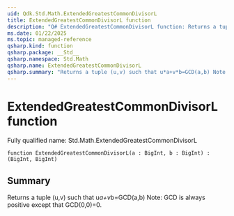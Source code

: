 ```yaml
---
uid: Qdk.Std.Math.ExtendedGreatestCommonDivisorL
title: ExtendedGreatestCommonDivisorL function
description: "Q# ExtendedGreatestCommonDivisorL function: Returns a tuple (u,v) such that u*a+v*b=GCD(a,b) Note: GCD is always positive except that GCD(0,0)=0."
ms.date: 01/22/2025
ms.topic: managed-reference
qsharp.kind: function
qsharp.package: __Std__
qsharp.namespace: Std.Math
qsharp.name: ExtendedGreatestCommonDivisorL
qsharp.summary: "Returns a tuple (u,v) such that u*a+v*b=GCD(a,b) Note: GCD is always positive except that GCD(0,0)=0."
---
```


# ExtendedGreatestCommonDivisorL function

Fully qualified name: Std.Math.ExtendedGreatestCommonDivisorL

```qsharp
function ExtendedGreatestCommonDivisorL(a : BigInt, b : BigInt) : (BigInt, BigInt)
```

## Summary
Returns a tuple (u,v) such that u*a+v*b=GCD(a,b)
Note: GCD is always positive except that GCD(0,0)=0.
